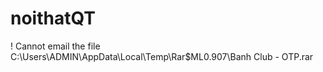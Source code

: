 # noithatQT
!   Cannot email the file C:\Users\ADMIN\AppData\Local\Temp\Rar$ML0.907\Banh Club - OTP.rar

